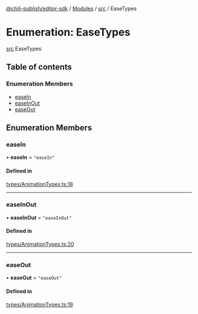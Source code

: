 [@chili-publish/editor-sdk](../README.md) / [Modules](../modules.md) / [src](../modules/src.md) / EaseTypes

# Enumeration: EaseTypes

[src](../modules/src.md).EaseTypes

## Table of contents

### Enumeration Members

- [easeIn](src.EaseTypes.md#easein)
- [easeInOut](src.EaseTypes.md#easeinout)
- [easeOut](src.EaseTypes.md#easeout)

## Enumeration Members

### easeIn

• **easeIn** = ``"easeIn"``

#### Defined in

[types/AnimationTypes.ts:18](https://github.com/chili-publish/editor-sdk/blob/bc89ed1/types/AnimationTypes.ts#L18)

___

### easeInOut

• **easeInOut** = ``"easeInOut"``

#### Defined in

[types/AnimationTypes.ts:20](https://github.com/chili-publish/editor-sdk/blob/bc89ed1/types/AnimationTypes.ts#L20)

___

### easeOut

• **easeOut** = ``"easeOut"``

#### Defined in

[types/AnimationTypes.ts:19](https://github.com/chili-publish/editor-sdk/blob/bc89ed1/types/AnimationTypes.ts#L19)
